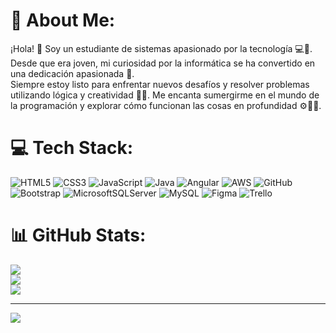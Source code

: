 # 💫 About Me:
¡Hola! 👋 Soy un estudiante de sistemas apasionado por la tecnología 💻🌟. Desde que era joven, mi curiosidad por la informática se ha convertido en una dedicación apasionada 🚀.<br>Siempre estoy listo para enfrentar nuevos desafíos y resolver problemas utilizando lógica y creatividad 🧠💡. Me encanta sumergirme en el mundo de la programación y explorar cómo funcionan las cosas en profundidad ⚙️🕵️‍♂️.


# 💻 Tech Stack:
![HTML5](https://img.shields.io/badge/html5-%23E34F26.svg?style=flat&logo=html5&logoColor=white) ![CSS3](https://img.shields.io/badge/css3-%231572B6.svg?style=flat&logo=css3&logoColor=white) ![JavaScript](https://img.shields.io/badge/javascript-%23323330.svg?style=flat&logo=javascript&logoColor=%23F7DF1E) ![Java](https://img.shields.io/badge/java-%23ED8B00.svg?style=flat&logo=java&logoColor=white) ![Angular](https://img.shields.io/badge/angular-%23DD0031.svg?style=flat&logo=angular&logoColor=white) ![AWS](https://img.shields.io/badge/AWS-%23FF9900.svg?style=flat&logo=amazon-aws&logoColor=white) ![GitHub](https://img.shields.io/badge/GitHub-%23121011.svg?style=flat&logo=github&logoColor=white) ![Bootstrap](https://img.shields.io/badge/bootstrap-%23563D7C.svg?style=flat&logo=bootstrap&logoColor=white) ![MicrosoftSQLServer](https://img.shields.io/badge/Microsoft%20SQL%20Sever-CC2927?style=flat&logo=microsoft%20sql%20server&logoColor=white) ![MySQL](https://img.shields.io/badge/mysql-%2300f.svg?style=flat&logo=mysql&logoColor=white) 	![Figma](https://img.shields.io/badge/figma-%23F24E1E.svg?style=flat&logo=figma&logoColor=white) ![Trello](https://img.shields.io/badge/Trello-%23026AA7.svg?style=flat&logo=Trello&logoColor=white)
# 📊 GitHub Stats:
![](https://github-readme-stats.vercel.app/api?username=RobertoSanchez18&theme=default&hide_border=false&include_all_commits=false&count_private=false)<br/>
![](https://github-readme-streak-stats.herokuapp.com/?user=RobertoSanchez18&theme=default&hide_border=false)<br/>
![](https://github-readme-stats.vercel.app/api/top-langs/?username=RobertoSanchez18&theme=default&hide_border=false&include_all_commits=false&count_private=false&layout=compact)

---
[![](https://visitcount.itsvg.in/api?id=RobertoSanchez18&icon=0&color=0)](https://visitcount.itsvg.in)

<!-- Proudly created with GPRM ( https://gprm.itsvg.in ) -->
